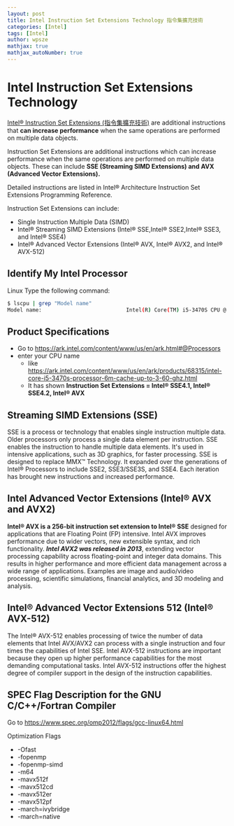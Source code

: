 ```yaml
---
layout: post
title: Intel Instruction Set Extensions Technology 指令集擴充技術
categories: [Intel]
tags: [Intel]
author: wpsze
mathjax: true
mathjax_autoNumber: true
---
```


# Intel Instruction Set Extensions Technology

[Intel® Instruction Set Extensions (指令集擴充技術)](https://www.intel.com.tw/content/www/tw/zh/support/articles/000005779/processors.html) are additional instructions that **can increase performance** when the same operations are performed on multiple data objects.

Instruction Set Extensions are additional instructions which can increase performance when the same operations are performed on multiple data objects. These can include **SSE (Streaming SIMD Extensions) and AVX (Advanced Vector Extensions).**

Detailed instructions are listed in Intel® Architecture Instruction Set Extensions Programming Reference.

Instruction Set Extensions can include:
- Single Instruction Multiple Data (SIMD)
- Intel® Streaming SIMD Extensions (Intel® SSE,Intel® SSE2,Intel® SSE3, and Intel® SSE4)
- Intel® Advanced Vector Extensions (Intel® AVX, Intel® AVX2, and Intel® AVX-512)

## Identify My Intel Processor

Linux
Type the following command:
```sh
$ lscpu | grep "Model name"
Model name:                           Intel(R) Core(TM) i5-3470S CPU @ 2.90GHz
```

## Product Specifications

- Go to https://ark.intel.com/content/www/us/en/ark.html#@Processors
- enter your CPU name
  - like https://ark.intel.com/content/www/us/en/ark/products/68315/intel-core-i5-3470s-processor-6m-cache-up-to-3-60-ghz.html
  - It has shown **Instruction Set Extensions = Intel® SSE4.1, Intel® SSE4.2, Intel® AVX**

## Streaming SIMD Extensions (SSE)
SSE is a process or technology that enables single instruction multiple data. Older processors only process a single data element per instruction. SSE enables the instruction to handle multiple data elements. It's used in intensive applications, such as 3D graphics, for faster processing. SSE is designed to replace MMX™ Technology. It expanded over the generations of Intel® Processors to include SSE2, SSE3/SSE3S, and SSE4. Each iteration has brought new instructions and increased performance.

## Intel Advanced Vector Extensions (Intel® AVX and AVX2)
**Intel® AVX is a 256-bit instruction set extension to Intel® SSE** designed for applications that are Floating Point (FP) intensive. Intel AVX improves performance due to wider vectors, new extensible syntax, and rich functionality. ***Intel AVX2 was released in 2013***, extending vector processing capability across floating-point and integer data domains. This results in higher performance and more efficient data management across a wide range of applications. Examples are image and audio/video processing, scientific simulations, financial analytics, and 3D modeling and analysis.

## Intel® Advanced Vector Extensions 512 (Intel® AVX-512)
The Intel® AVX-512 enables processing of twice the number of data elements that Intel AVX/AVX2 can process with a single instruction and four times the capabilities of Intel SSE. Intel AVX-512 instructions are important because they open up higher performance capabilities for the most demanding computational tasks. Intel AVX-512 instructions offer the highest degree of compiler support in the design of the instruction capabilities.

## SPEC Flag Description for the GNU C/C++/Fortran Compiler

Go to https://www.spec.org/omp2012/flags/gcc-linux64.html

Optimization Flags
- -Ofast
- -fopenmp
- -fopenmp-simd
- -m64
- -mavx512f
- -mavx512cd
- -mavx512er
- -mavx512pf
- -march=ivybridge
- -march=native

